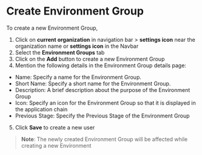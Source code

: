# Create Environment Group

To create a new Environment Group,

1. Click on **current organization** in navigation bar > **settings icon** <i class="fa fa-cog"></i> near the organization name or **settings icon** in the  Navbar
2. Select the **Environment Groups** tab
3. Click on the **Add** button to create a new Environment Group
4. Mention the following details in the Environment Group details page:
  - Name: Specify a name for the Environment Group.
  - Short Name: Specify a short name for the Environment Group.
  - Description: A brief description about the purpose of the Environment Group
  - Icon: Specify an icon for the Environment Group so that it is displayed in the application chain
  - Previous Stage: Specify the Previous Stage of the Environment Group
5. Click **Save** to create a new user

> **Note**: The newly created Environment Group will be affected while creating a new Environment
